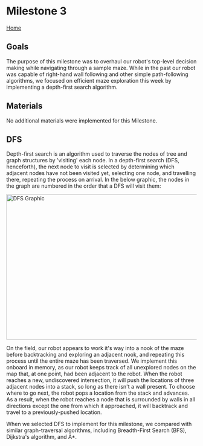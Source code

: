 # Milestone 3
[Home](./index.md)

## Goals

The purpose of this milestone was to overhaul our robot's top-level decision making while navigating through a sample maze.  While in the past our robot was capable of right-hand wall following and other simple path-following algorithms, we focused on efficient maze exploration this week by implementing a depth-first search algorithm.
    
## Materials    

No additional materials were implemented for this Milestone.

## DFS

Depth-first search is an algorithm used to traverse the nodes of tree and graph structures by 'visiting' each node. In a depth-first search (DFS, henceforth), the next node to visit is selected by determining which adjacent nodes have not been visited yet, selecting one node, and travelling there, repeating the process on arrival.  In the below graphic, the nodes in the graph are numbered in the order that a DFS will visit them:

<img src="https://upload.wikimedia.org/wikipedia/commons/thumb/1/1f/Depth-first-tree.svg/1200px-Depth-first-tree.svg.png" alt="DFS Graphic" width="600" height="385">

On the field, our robot appears to work it's way into a nook of the maze before backtracking and exploring an adjacent nook, and repeating this process until the entire maze has been traversed.  We implement this onboard in memory, as our robot keeps track of all unexplored nodes on the map that, at one point, had been adjacent to the robot.  When the robot reaches a new, undiscovered intersection, it will push the locations of three adjacent nodes into a stack, so long as there isn't a wall present.  To choose where to go next, the robot pops a location from the stack and advances.  As a result, when the robot reaches a node that is surrounded by walls in all directions except the one from which it approached, it will backtrack and travel to a previously-pushed location.

When we selected DFS to implement for this milestone, we compared  with similar graph-traversal algorithms, including Breadth-First Search (BFS), Dijkstra's algorithm, and A*.  
